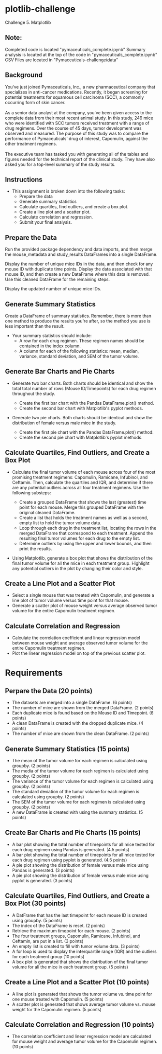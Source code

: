 # plotlib-challenge
Challenge 5. Matplotlib

## Note:
Completed code is located "pymaceuticals_complete.ipynb"
Summary analysis is located at the top of the code in "pymaceuticals_complete.ipynb"
CSV Files are located in "Pymaceuticals-challenge\data"

## Background
You've just joined Pymaceuticals, Inc., a new pharmaceutical company that specializes in anti-cancer medications. Recently, it began screening for potential treatments for squamous cell carcinoma (SCC), a commonly occurring form of skin cancer. <br><br>
As a senior data analyst at the company, you've been given access to the complete data from their most recent animal study. In this study, 249 mice who were identified with SCC tumors received treatment with a range of drug regimens. Over the course of 45 days, tumor development was observed and measured. The purpose of this study was to compare the performance of Pymaceuticals’ drug of interest, Capomulin, against the other treatment regimens.<br><br>
The executive team has tasked you with generating all of the tables and figures needed for the technical report of the clinical study. They have also asked you for a top-level summary of the study results.

## Instructions
- This assignment is broken down into the following tasks:
    - Prepare the data
    - Generate summary statistics
    - Calculate quartiles, find outliers, and create a box plot.
    - Create a line plot and a scatter plot.
    - Calculate correlation and regression.
    - Submit your final analysis.

## Prepare the Data
Run the provided package dependency and data imports, and then merge the mouse_metadata and study_results DataFrames into a single DataFrame.

Display the number of unique mice IDs in the data, and then check for any mouse ID with duplicate time points. Display the data associated with that mouse ID, and then create a new DataFrame where this data is removed. Use this cleaned DataFrame for the remaining steps.

Display the updated number of unique mice IDs.

## Generate Summary Statistics
Create a DataFrame of summary statistics. Remember, there is more than one method to produce the results you're after, so the method you use is less important than the result.
- Your summary statistics should include:
    - A row for each drug regimen. These regimen names should be contained in the index column.
    - A column for each of the following statistics: mean, median, variance, standard deviation, and SEM of the tumor volume.

## Generate Bar Charts and Pie Charts
- Generate two bar charts. Both charts should be identical and show the total total number of rows (Mouse ID/Timepoints) for each drug regimen throughout the study. 
    - Create the first bar chart with the Pandas DataFrame.plot() method.
    - Create the second bar chart with Matplotlib's pyplot methods.

- Generate two pie charts. Both charts should be identical and show the distribution of female versus male mice in the study.
    - Create the first pie chart with the Pandas DataFrame.plot() method.
    - Create the second pie chart with Matplotlib's pyplot methods.

## Calculate Quartiles, Find Outliers, and Create a Box Plot
- Calculate the final tumor volume of each mouse across four of the most promising treatment regimens: Capomulin, Ramicane, Infubinol, and Ceftamin. Then, calculate the quartiles and IQR, and determine if there are any potential outliers across all four treatment regimens. Use the following substeps:
    - Create a grouped DataFrame that shows the last (greatest) time point for each mouse. Merge this grouped DataFrame with the original cleaned DataFrame.
    - Create a list that holds the treatment names as well as a second, empty list to hold the tumor volume data.
    - Loop through each drug in the treatment list, locating the rows in the merged DataFrame that correspond to each treatment. Append the resulting final tumor volumes for each drug to the empty list.
    - Determine outliers by using the upper and lower bounds, and then print the results.

- Using Matplotlib, generate a box plot that shows the distribution of the final tumor volume for all the mice in each treatment group. Highlight any potential outliers in the plot by changing their color and style.

## Create a Line Plot and a Scatter Plot
- Select a single mouse that was treated with Capomulin, and generate a line plot of tumor volume versus time point for that mouse.
- Generate a scatter plot of mouse weight versus average observed tumor volume for the entire Capomulin treatment regimen.

## Calculate Correlation and Regression
- Calculate the correlation coefficient and linear regression model between mouse weight and average observed tumor volume for the entire Capomulin treatment regimen.
- Plot the linear regression model on top of the previous scatter plot.

# Requirements
## Perpare the Data (20 points)
- The datasets are merged into a single DataFrame. (6 points)
- The number of mice are shown from the merged DataFrame. (2 points)
- Each duplicate mice is found based on the Mouse ID and Timepoint. (6 points)
- A clean DataFrame is created with the dropped duplicate mice. (4 points)
- The number of mice are shown from the clean DataFrame. (2 points)

## Generate Summary Statistics (15 points)
- The mean of the tumor volume for each regimen is calculated using groupby. (2 points)
- The media of the tumor volume for each regimen is calculated using groupby. (2 points)
- The variance of the tumor volume for each regimen is calculated using groupby. (2 points)
- The standard deviation of the tumor volume for each regimen is calculated using groupby. (2 points)
- The SEM of the tumor volume for each regimen is calculated using groupby. (2 points)
- A new DataFrame is created with using the summary statistics. (5 points)

## Create Bar Charts and Pie Charts (15 points)
- A bar plot showing the total number of timepoints for all mice tested for each drug regimen using Pandas is generated. (4.5 points)
- A bar plot showing the total number of timepoints for all mice tested for each drug regimen using pyplot is generated. (4.5 points)
- A pie plot showing the distribution of female versus male mice using Pandas is generated. (3 points)
- A pie plot showing the distribution of female versus male mice using pyplot is generated. (3 points)

## Calculate Quartiles, Find Outliers, and Create a Box Plot (30 points)
- A DatFrame that has the last timepoint for each mouse ID is created using groupby. (5 points)
- The index of the DataFrame is reset. (2 points)
- Retrieve the maximum timepoint for each mouse. (2 points)
- The four treatment groups, Capomulin, Ramicane, Infubinol, and Ceftamin, are put in a list. (3 points)
- An empty list is created to fill with tumor volume data. (3 points)
- A for loop is used to display the interquartile range (IQR) and the outliers for each treatment group (10 points)
- A box plot is generated that shows the distribution of the final tumor volume for all the mice in each treatment group. (5 points)

## Create a Line Plot and a Scatter Plot (10 points)
- A line plot is generated that shows the tumor volume vs. time point for one mouse treated with Capomulin. (5 points)
- A scatter plot is generated that shows average tumor volume vs. mouse weight for the Capomulin regimen. (5 points)

## Calculate Correlation and Regression (10 points)
- The correlation coefficient and linear regression model are calculated for mouse weight and average tumor volume for the Capomulin regimen. (10 points)